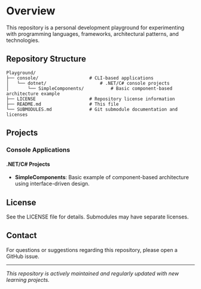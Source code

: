 # Overview
This repository is a personal development playground for experimenting with programming languages, frameworks, 
architectural patterns, and technologies.

## Repository Structure
```
Playground/
├── console/                   # CLI-based applications
│   └── dotnet/                    # .NET/C# console projects
│       └── SimpleComponents/          # Basic component-based architecture example
├── LICENSE                    # Repository license information
├── README.md                  # This file
└── SUBMODULES.md              # Git submodule documentation and licenses
```

## Projects

### Console Applications

#### .NET/C# Projects

- **SimpleComponents**: Basic example of component-based architecture using interface-driven design.

## License
See the LICENSE file for details. Submodules may have separate licenses.

## Contact
For questions or suggestions regarding this repository, please open a GitHub issue.

---

*This repository is actively maintained and regularly updated with new learning projects.*